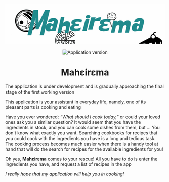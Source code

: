 <div align="center">
  <img src="./AnimatedLogo.gif" alt="Application logo" />

  ![Application version](https://img.shields.io/badge/version-0.1.0--Alpha-%20%2304c6b4%20)

  <h1>Mahεirεma</h1>
</div>

The application is under development and is gradually approaching the final stage of the first working version

This application is your assistant in everyday life, namely, one of its pleasant parts is cooking and eating

Have you ever wondered: _“What should I cook today,”_ or could your loved ones ask you a similar question? It would seem that you have the ingredients in stock, and you can cook some dishes from them, but ... You don't know what exactly you want.
Searching cookbooks for recipes that you could cook with the ingredients you have is a long and tedious task.
The cooking process becomes much easier when there is a handy tool at hand that will do the search for recipes for the available ingredients for you!

Oh yes, **Mahεirεma** comes to your rescue! All you have to do is enter the ingredients you have, and request a list of recipes in the app

_I really hope that my application will help you in cooking!_
